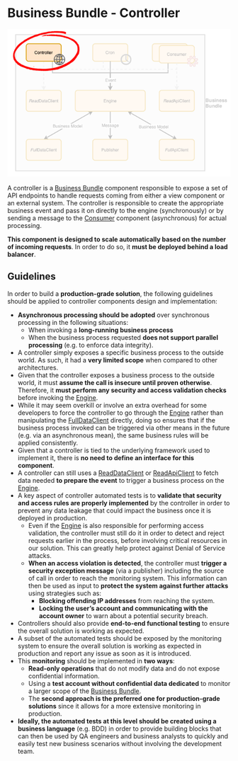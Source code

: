 # Business Bundle - Controller
![Business Bundle - Controller](../images/BusinessBundle-Controller.png)

A controller is a [Business Bundle](Overview.md) component responsible to expose a set of API endpoints to handle requests coming from either a view component or an external system. The controller is responsible to create the appropriate business event and pass it on directly to the engine (synchronously) or by sending a message to the [Consumer](Consumer.md) component (asynchronous) for actual processing.

**This component is designed to scale automatically based on the number of incoming requests**. In order to do so, it **must be deployed behind a load balancer**.

## Guidelines
In order to build a **production-grade solution**, the following guidelines should be applied to controller components design and implementation:

- **Asynchronous processing should be adopted** over synchronous processing in the following situations: 
   - When invoking a **long-running business process** 
   - When the business process requested **does not support parallel processing** (e.g. to enforce data integrity).
- A controller simply exposes a specific business process to the outside world. As such, it had a **very limited scope** when compared to other architectures.
- Given that the controller exposes a business process to the outside world, it must **assume the call is insecure until proven otherwise**. Therefore, it **must perform any security and access validation checks** before invoking the [Engine](Engine.md).
- While it may seem overkill or involve an extra overhead for some developers to force the controller to go through the [Engine](Engine.md) rather than manipulating the [FullDataClient](DataClient.md) directly, doing so ensures that if the business process invoked can be triggered via other means in the future (e.g. via an asynchronous mean), the same business rules will be applied consistently.
- Given that a controller is tied to the underlying framework used to implement it, there is **no need to define an interface for this component**.
- A controller can still uses a [ReadDataClient](DataClient.md) or [ReadApiClient](ApiClient.md) to fetch data needed **to prepare the event** to trigger a business process on the [Engine](Engine.md). 
- A key aspect of controller automated tests is to **validate that security and access rules are properly implemented** by the controller in order to prevent any data leakage that could impact the business once it is deployed in production.
   - Even if the [Engine](Engine.md) is also responsible for performing access validation, the controller must still do it in order to detect and reject requests earlier in the process, before involving critical resources in our solution. This can greatly help protect against Denial of Service attacks.
   - **When an access violation is detected**, the controller must **trigger a security exception message** (via a publisher) including the source of call in order to reach the monitoring system. This information can then be used as input to **protect the system against further attacks** using strategies such as:
      - **Blocking offending IP addresses** from reaching the system.
      - **Locking the user’s account and communicating with the account owner** to warn about a potential security breach.
- Controllers should also provide **end-to-end functional testing** to ensure the overall solution is working as expected. 
- A subset of the automated tests should be exposed by the monitoring system to ensure the overall solution is working as expected in production and report any issue as soon as it is introduced. 
- This **monitoring** should be implemented in **two ways**:
   - **Read-only operations** that do not modify data and do not expose confidential information.
   - Using a **test account without confidential data dedicated** to monitor a larger scope of the [Business Bundle](Overview.md).
   - The **second approach is the preferred one for production-grade solutions** since it allows for a more extensive monitoring in production.
- **Ideally, the automated tests at this level should be created using a business language** (e.g. BDD) in order to provide building blocks that can then be used by QA engineers and business analysts to quickly and easily test new business scenarios without involving the development team.
